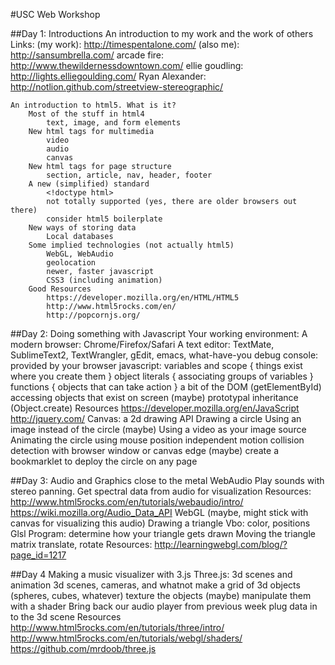 #USC Web Workshop

##Day 1: Introductions
	An introduction to my work and the work of others
		Links:
		(my work): http://timespentalone.com/
		(also me): http://sansumbrella.com/
		arcade fire: http://www.thewildernessdowntown.com/
		ellie goudling: http://lights.elliegoulding.com/
		Ryan Alexander: http://notlion.github.com/streetview-stereographic/

	An introduction to html5. What is it?
		Most of the stuff in html4
			text, image, and form elements
		New html tags for multimedia
			video
			audio
			canvas
		New html tags for page structure
			section, article, nav, header, footer
		A new (simplified) standard
			<!doctype html>
			not totally supported (yes, there are older browsers out there)
			consider html5 boilerplate
		New ways of storing data
			Local databases
		Some implied technologies (not actually html5)
			WebGL, WebAudio
			geolocation
			newer, faster javascript
			CSS3 (including animation)
		Good Resources
			https://developer.mozilla.org/en/HTML/HTML5
			http://www.html5rocks.com/en/
			http://popcornjs.org/
  

##Day 2: Doing something with Javascript
	Your working environment:
		A modern browser: Chrome/Firefox/Safari
		A text editor: TextMate, SublimeText2, TextWrangler, gEdit, emacs, what-have-you
		debug console: provided by your browser
	javascript:
		variables and scope
			{ things exist where you create them }
		object literals
			{ associating groups of variables }
		functions
			{ objects that can take action }
		a bit of the DOM (getElementById)
			accessing objects that exist on screen
		(maybe) prototypal inheritance (Object.create)
		Resources
			https://developer.mozilla.org/en/JavaScript
			http://jquery.com/
	Canvas: a 2d drawing API
		Drawing a circle
		Using an image instead of the circle
		(maybe) Using a video as your image source
		Animating the circle
			using mouse position
			independent motion
			collision detection with browser window or canvas edge
		(maybe) create a bookmarklet to deploy the circle on any page


##Day 3: Audio and Graphics close to the metal
	WebAudio
		Play sounds with stereo panning.
		Get spectral data from audio for visualization
		Resources:
			http://www.html5rocks.com/en/tutorials/webaudio/intro/
			https://wiki.mozilla.org/Audio_Data_API
	WebGL (maybe, might stick with canvas for visualizing this audio)
		Drawing a triangle
			Vbo: color, positions
			Glsl Program: determine how your triangle gets drawn
		Moving the triangle
			matrix translate, rotate
		Resources:
			http://learningwebgl.com/blog/?page_id=1217


##Day 4 Making a music visualizer with 3.js
	Three.js: 3d scenes and animation
		3d scenes, cameras, and whatnot
		make a grid of 3d objects (spheres, cubes, whatever)
		texture the objects
		(maybe) manipulate them with a shader
	Bring back our audio player from previous week
		plug data in to the 3d scene
	Resources
		http://www.html5rocks.com/en/tutorials/three/intro/
		http://www.html5rocks.com/en/tutorials/webgl/shaders/
		https://github.com/mrdoob/three.js
